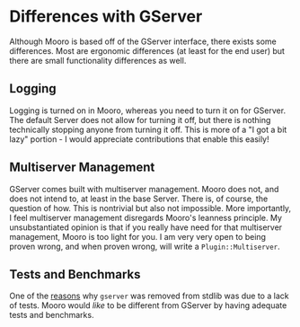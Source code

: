 # Differences with GServer
Although Mooro is based off of the GServer interface, there exists some differences.
Most are ergonomic differences (at least for the end user) but there are small functionality differences as well.

## Logging
Logging is turned on in Mooro, whereas you need to turn it on for GServer.
The default Server does not allow for turning it off, but there is nothing technically stopping anyone from turning it off.
This is more of a "I got a bit lazy" portion - I would appreciate contributions that enable this easily!

## Multiserver Management
GServer comes built with multiserver management.
Mooro does not, and does not intend to, at least in the base Server.
There is, of course, the question of how. This is nontrivial but also not impossible.
More importantly, I feel multiserver management disregards Mooro's leanness principle.
My unsubstantiated opinion is that if you really have need for that multiserver management, Mooro is too light for you.
I am very very open to being proven wrong, and when proven wrong, will write a `Plugin::Multiserver`.

## Tests and Benchmarks
One of the [reasons](https://bugs.ruby-lang.org/issues/5480) why `gserver` was removed from stdlib was due to a lack of tests.
Mooro would _like_ to be different from GServer by having adequate tests and benchmarks.
